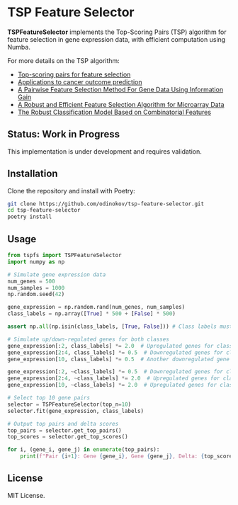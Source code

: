 # TSP Feature Selector

**TSPFeatureSelector** implements the Top-Scoring Pairs (TSP) algorithm for feature selection in gene expression data, with efficient computation using Numba.

For more details on the TSP algorithm:
- [Top-scoring pairs for feature selection](https://bmcbioinformatics.biomedcentral.com/articles/10.1186/1471-2105-12-375)
- [Applications to cancer outcome prediction](https://academic.oup.com/bioinformatics/article/21/20/3896/203010)
- [A Pairwise Feature Selection Method For Gene Data Using Information Gain](https://egrove.olemiss.edu/etd/943/)
- [A Robust and Efficient Feature Selection Algorithm for Microarray Data](https://onlinelibrary.wiley.com/doi/10.1002/minf.201600099)
- [The Robust Classification Model Based on Combinatorial Features](https://ieeexplore.ieee.org/document/8126830/)

## Status: Work in Progress

This implementation is under development and requires validation.

## Installation

Clone the repository and install with Poetry:

```bash
git clone https://github.com/odinokov/tsp-feature-selector.git
cd tsp-feature-selector
poetry install
```

## Usage

```python
from tspfs import TSPFeatureSelector
import numpy as np

# Simulate gene expression data
num_genes = 500
num_samples = 1000
np.random.seed(42)

gene_expression = np.random.rand(num_genes, num_samples)
class_labels = np.array([True] * 500 + [False] * 500)

assert np.all(np.isin(class_labels, [True, False])) # Class labels must contain only True and False values

# Simulate up/down-regulated genes for both classes
gene_expression[:2, class_labels] *= 2.0  # Upregulated genes for class 1
gene_expression[2:4, class_labels] *= 0.5  # Downregulated genes for class 1
gene_expression[10, class_labels] *= 0.5  # Another downregulated gene for class 1

gene_expression[:2, ~class_labels] *= 0.5  # Downregulated genes for class 0
gene_expression[2:4, ~class_labels] *= 2.0  # Upregulated genes for class 0
gene_expression[10, ~class_labels] *= 2.0  # Upregulated genes for class 0

# Select top 10 gene pairs
selector = TSPFeatureSelector(top_n=10)
selector.fit(gene_expression, class_labels)

# Output top pairs and delta scores
top_pairs = selector.get_top_pairs()
top_scores = selector.get_top_scores()

for i, (gene_i, gene_j) in enumerate(top_pairs):
    print(f"Pair {i+1}: Gene {gene_i}, Gene {gene_j}, Delta: {top_scores[i]:.2f}")
```

## License

MIT License.
